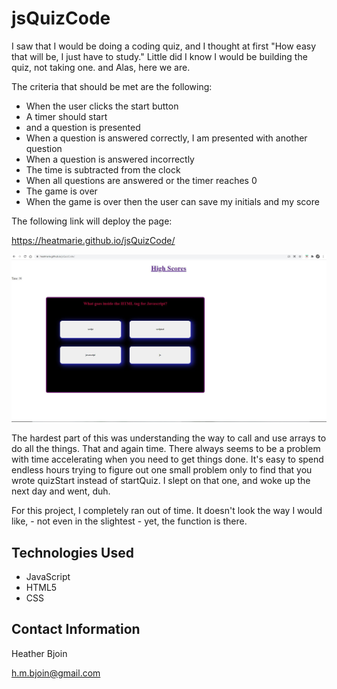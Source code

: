 # jsQuizCode

I saw that I would be doing a coding quiz, and I thought at first "How easy that will be, I just have to study." Little did I know I would be building the quiz, not taking one. and Alas, here we are. 

The criteria that should be met are the following: 

- When the user clicks the start button
- A timer should start
- and a question is presented 
- When a question is answered correctly, I am presented with another question
- When a question is answered incorrectly
- The time is subtracted from the clock
- When all questions are answered or the timer reaches 0
- The game is over
- When the game is over then the user can save my initials and my score


The following link will deploy the page: 

https://heatmarie.github.io/jsQuizCode/


<img src="img/Capture.JPG">

The hardest part of this was understanding the way to call and use arrays to do all the things. That and again time. There always seems to be a problem with time accelerating when you need to get things done. It's easy to spend endless hours trying to figure out one small problem only to find that you wrote quizStart instead of startQuiz. I slept on that one, and woke up the next day and went, duh. 

For this project, I completely ran out of time. It doesn't look the way I would like, - not even in the slightest - yet, the function is there. 

## Technologies Used 
- JavaScript
- HTML5
- CSS

## Contact Information 

Heather Bjoin 

h.m.bjoin@gmail.com
